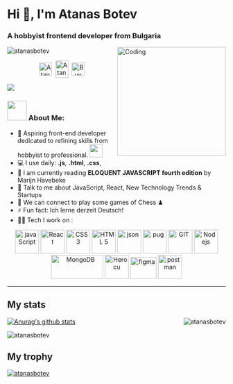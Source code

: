 <h1 align="left">Hi 👋, I'm Atanas Botev</h1>
<h3 align="left">A hobbyist frontend developer from Bulgaria</h3>

<!-- GIF -->

<img align="right" alt="Coding" width="250" height="250" src="https://media4.giphy.com/media/v1.Y2lkPTc5MGI3NjExMjR3dG1hdHF0ZDl3OTNtdm8xMTJxbzRjbG9yc3AyZXUybjBrcG00MCZlcD12MV9naWZzX3NlYXJjaCZjdD1n/VbnUQpnihPSIgIXuZv/giphy.webp">

<!--SOCIAL MEDIA TAGS -->

  <p> <img src="https://komarev.com/ghpvc/?username=atanasbotev&label=Profile%20views&color=0e75b6&style=flat" alt="atanasbotev" /> </p>
  <p align="center">
    <a href="https://www.linkedin.com/in/atanas-botev-432491241/" target="blank"><img align="center" src="https://cdn.jsdelivr.net/npm/simple-icons@3.0.1/icons/linkedin.svg" alt="AtanasBotev" height="30" width="30" /></a>&nbsp;
    <a href="https://github.com/AtanasBotev" target="blank"><img align="center" src="https://cdn.jsdelivr.net/npm/simple-icons@3.0.1/icons/github.svg" alt="AtanasBotev" height="40" width="30" /></a>&nbsp;
    <a href="-------------------"><img align="center" alt="Buy me a Coffee" width="30px" src="https://cdn.jsdelivr.net/npm/simple-icons@3.0.1/icons/buymeacoffee.svg" /></a>
  </p>  
 
<!-- ABOUT ME SECTION -->

![](https://camo.githubusercontent.com/992babdffd8c74a1502de375fbdf7e4d54773242/68747470733a2f2f6d656469612e67697068792e636f6d2f6d656469612f53576f536b4e36447854737a71494b4571762f67697068792e676966)
### <img src="https://github.com/TheDudeThatCode/TheDudeThatCode/blob/master/Assets/Developer.gif" width="45" /> About Me:

- 🏦 Aspiring front-end developer dedicated to refining skills from hobbyist to professional.
      <img src="https://media.giphy.com/media/WUlplcMpOCEmTGBtBW/giphy.gif" width="30">
- 💻 I use daily: **.js**, **.html**, **.css**, 
- 📖 I am currently reading **ELOQUENT JAVASCRIPT fourth edition** by Marijn Havebeke
- 💬 Talk to me about JavaScript, React, New Technology Trends & Startups
- 👯 We can connect to play some games of Chess ♟
- ⚡ Fun fact: Ich lerne derzeit Deutsch!
- 🧑‍💻 Tech I work on :

<p align="center">
      <img src="https://www.vectorlogo.zone/logos/javascript/javascript-icon.svg" alt="javaScript" width="55" height="55"/> 
      <img src="https://www.vectorlogo.zone/logos/reactjs/reactjs-icon.svg" alt="React" width="55" height="55"/> 
      <img src="https://www.vectorlogo.zone/logos/w3_css/w3_css-official.svg" alt="CSS 3" width="55" height="55"/>
      <img src="https://www.vectorlogo.zone/logos/w3_html5/w3_html5-icon.svg" alt="HTML 5" width="55" height="55"/>
      <img src="https://www.vectorlogo.zone/logos/json/json-icon.svg" alt="json" width="55" height="55"/>
      <img src="https://www.vectorlogo.zone/logos/pugjs/pugjs-icon.svg" alt="pug" width="55" height="55"/>
      <img src="https://www.vectorlogo.zone/logos/git-scm/git-scm-icon.svg" alt="GIT" width="55" height="55"/> 
      <img src="https://www.vectorlogo.zone/logos/nodejs/nodejs-icon.svg" alt="Nodejs" width="55" height="55"/>
      <img src="https://www.vectorlogo.zone/logos/mongodb/mongodb-ar21.svg" alt="MongoDB" width="120" height="55"/>
      <img src="https://www.vectorlogo.zone/logos/heroku/heroku-icon.svg" alt="Herocu" width="55" height="55"/>
      <img src="https://www.vectorlogo.zone/logos/figma/figma-icon.svg" alt="figma" width="60" height="50"/>
      <img src="https://www.vectorlogo.zone/logos/getpostman/getpostman-icon.svg" alt="postman" width="55" height="55"/>
</p>

---

<!-- STATISTIC SECTION -->

<h2>My stats</h2> 

  [![Anurag's github stats](https://github-readme-stats.vercel.app/api?username=atanasbotev)](https://github.com/anuraghazra/github-readme-stats)
  <span><img align="right" src="https://github-readme-streak-stats.herokuapp.com/?user=atanasbotev&" alt="atanasbotev" /></span>
  <p><img align="center" src="https://github-readme-stats.vercel.app/api/top-langs?username=atanasbotev&show_icons=true&locale=en&layout=compact" alt="atanasbotev" /></p>
  
<!--TROPHY EARNED SECTION -->

<h2>My trophy</h2>
<p align="left"> <a href="https://github.com/ryo-ma/github-profile-trophy"><img src="https://github-profile-trophy.vercel.app/?username=atanasbotev" alt="atanasbotev" /></a> </p>




